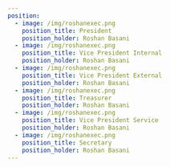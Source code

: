 ```yaml
---
position:
  - image: /img/roshanexec.png
    position_title: President
    position_holder: Roshan Basani
  - image: /img/roshanexec.png
    position_title: Vice President Internal
    position_holder: Roshan Basani
  - image: /img/roshanexec.png
    position_title: Vice President External
    position_holder: Roshan Basani
  - image: /img/roshanexec.png
    position_title: Treasurer
    position_holder: Roshan Basani
  - image: /img/roshanexec.png
    position_title: Vice President Service
    position_holder: Roshan Basani
  - image: /img/roshanexec.png
    position_title: Secretary
    position_holder: Roshan Basani
---
```

